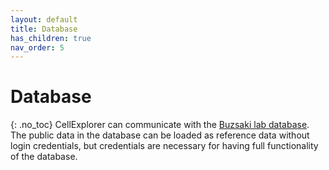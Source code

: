 ```yaml
---
layout: default
title: Database
has_children: true
nav_order: 5
---
```

# Database
{: .no_toc}
CellExplorer can communicate with the [Buzsaki lab database](https://buzsakilab.com/wp/database/). The public data in the database can be loaded as reference data without login credentials, but credentials are necessary for having full functionality of the database.
